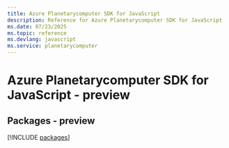 ```yaml
---
title: Azure Planetarycomputer SDK for JavaScript
description: Reference for Azure Planetarycomputer SDK for JavaScript
ms.date: 07/23/2025
ms.topic: reference
ms.devlang: javascript
ms.service: planetarycomputer
---
```

# Azure Planetarycomputer SDK for JavaScript - preview
## Packages - preview
[!INCLUDE [packages](planetarycomputer-index.md)]